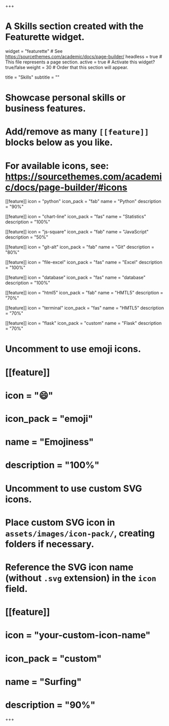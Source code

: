 +++
# A Skills section created with the Featurette widget.
widget = "featurette"  # See https://sourcethemes.com/academic/docs/page-builder/
headless = true  # This file represents a page section.
active = true  # Activate this widget? true/false
weight = 30  # Order that this section will appear.

title = "Skills"
subtitle = ""

# Showcase personal skills or business features.
# 
# Add/remove as many `[[feature]]` blocks below as you like.
# 
# For available icons, see: https://sourcethemes.com/academic/docs/page-builder/#icons

[[feature]]
  icon = "python"
  icon_pack = "fab"
  name = "Python"
  description = "90%"
  
[[feature]]
  icon = "chart-line"
  icon_pack = "fas"
  name = "Statistics"
  description = "100%"  
  
[[feature]]
  icon = "js-square"
  icon_pack = "fab"
  name = "JavaScript"
  description = "50%"

  [[feature]]
  icon = "git-alt"
  icon_pack = "fab"
  name = "Git"
  description = "80%"

  [[feature]]
  icon = "file-excel"
  icon_pack = "fas"
  name = "Excel"
  description = "100%"

  [[feature]]
  icon = "database"
  icon_pack = "fas"
  name = "database"
  description = "100%"

  [[feature]]
  icon = "html5"
  icon_pack = "fab"
  name = "HMTL5"
  description = "70%"

  [[feature]]
  icon = "terminal"
  icon_pack = "fas"
  name = "HMTL5"
  description = "70%"

  [[feature]]
  icon = "flask"
  icon_pack = "custom"
  name = "Flask"
  description = "70%"

# Uncomment to use emoji icons.
# [[feature]]
#  icon = ":smile:"
#  icon_pack = "emoji"
#  name = "Emojiness"
#  description = "100%"  

# Uncomment to use custom SVG icons.
# Place custom SVG icon in `assets/images/icon-pack/`, creating folders if necessary.
# Reference the SVG icon name (without `.svg` extension) in the `icon` field.
# [[feature]]
#  icon = "your-custom-icon-name"
#  icon_pack = "custom"
#  name = "Surfing"
#  description = "90%"

+++
